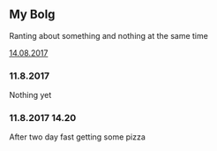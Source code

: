 ## My Bolg

Ranting about something and nothing at the same time

[14.08.2017](14082017)

### 11.8.2017

Nothing yet

### 11.8.2017 14.20

After two day fast getting some pizza

